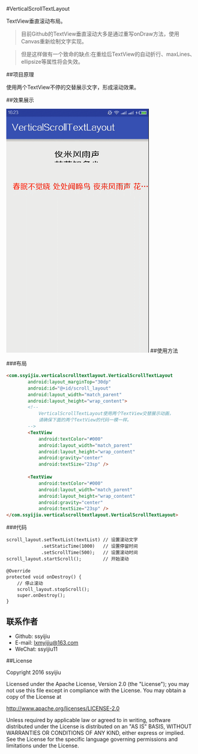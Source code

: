 #VerticalScrollTextLayout

TextView垂直滚动布局。

> 目前Github的TextView垂直滚动大多是通过重写onDraw方法，使用Canvas重新绘制文字实现。

> 但是这样做有一个致命的缺点:在重绘后TextView的自动折行、maxLines、ellipsize等属性将会失效。

##项目原理

使用两个TextView不停的交替展示文字，形成滚动效果。

##效果展示

![](./show.gif)
##使用方法

###布局

```html
<com.ssyijiu.verticalscrolltextlayout.VerticalScrollTextLayout
        android:layout_marginTop="30dp"
        android:id="@+id/scroll_layout"
        android:layout_width="match_parent"
        android:layout_height="wrap_content">
        <!--
            VerticalScrollTextLayout使用两个TextView交替展示动画，
            请确保下面的两个TextView的代码一模一样。
        -->
        <TextView
            android:textColor="#000"
            android:layout_width="match_parent"
            android:layout_height="wrap_content"
            android:gravity="center"
            android:textSize="23sp" />

        <TextView
            android:textColor="#000"
            android:layout_width="match_parent"
            android:layout_height="wrap_content"
            android:gravity="center"
            android:textSize="23sp" />
</com.ssyijiu.verticalscrolltextlayout.VerticalScrollTextLayout>
```

###代码

```
scroll_layout.setTextList(textList) // 设置滚动文字
             .setStaticTime(1000)   // 设置停留时间
             .setScrollTime(500);   // 设置滚动时间
scroll_layout.startScroll();        // 开始滚动

@Override
protected void onDestroy() {
    // 停止滚动
    scroll_layout.stopScroll();
    super.onDestroy();
}
```

## 联系作者
- Github: ssyijiu
- E-mail: lxmyijiu@163.com
- WeChat: ssyijiu11

##License

Copyright 2016 ssyijiu

Licensed under the Apache License, Version 2.0 (the "License");
you may not use this file except in compliance with the License.
You may obtain a copy of the License at

   http://www.apache.org/licenses/LICENSE-2.0

Unless required by applicable law or agreed to in writing, software
distributed under the License is distributed on an "AS IS" BASIS,
WITHOUT WARRANTIES OR CONDITIONS OF ANY KIND, either express or implied.
See the License for the specific language governing permissions and
limitations under the License.
